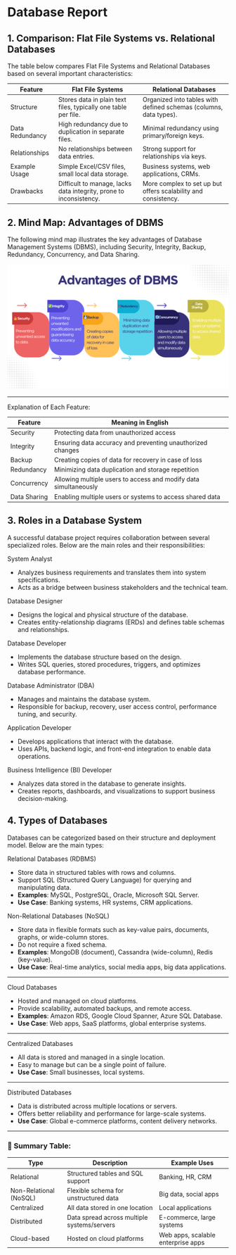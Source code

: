 # Database Report

## 1. Comparison: Flat File Systems vs. Relational Databases
The table below compares Flat File Systems and Relational Databases based on several important characteristics:

| Feature           | Flat File Systems                         | Relational Databases                      |
|------------------|-------------------------------------------|-------------------------------------------|
| Structure     | Stores data in plain text files, typically one table per file. | Organized into tables with defined schemas (columns, data types). |
| Data Redundancy | High redundancy due to duplication in separate files. | Minimal redundancy using primary/foreign keys. |
| Relationships | No relationships between data entries.   | Strong support for relationships via keys. |
| Example Usage  | Simple Excel/CSV files, small local data storage. | Business systems, web applications, CRMs. |
| Drawbacks| Difficult to manage, lacks data integrity, prone to inconsistency. | More complex to set up but offers scalability and consistency. |


## 2. Mind Map: Advantages of DBMS

The following mind map illustrates the key advantages of Database Management Systems (DBMS), including Security, Integrity, Backup, Redundancy, Concurrency, and Data Sharing.

![DBMS Mind Map](advantages-dbms.png)

---

 Explanation of Each Feature:

| Feature          | Meaning in English                                             |
|------------------|----------------------------------------------------------------|
|  Security       | Protecting data from unauthorized access                      |
|  Integrity      | Ensuring data accuracy and preventing unauthorized changes    |
|  Backup         | Creating copies of data for recovery in case of loss          |
|  Redundancy     | Minimizing data duplication and storage repetition            |
|  Concurrency    | Allowing multiple users to access and modify data simultaneously |
|  Data Sharing   | Enabling multiple users or systems to access shared data      | 





## 3. Roles in a Database System

A successful database project requires collaboration between several specialized roles. Below are the main roles and their responsibilities:

 System Analyst
- Analyzes business requirements and translates them into system specifications.
- Acts as a bridge between business stakeholders and the technical team.

 Database Designer
- Designs the logical and physical structure of the database.
- Creates entity-relationship diagrams (ERDs) and defines table schemas and relationships.

 Database Developer
- Implements the database structure based on the design.
- Writes SQL queries, stored procedures, triggers, and optimizes database performance.

 Database Administrator (DBA)
- Manages and maintains the database system.
- Responsible for backup, recovery, user access control, performance tuning, and security.

 Application Developer
- Develops applications that interact with the database.
- Uses APIs, backend logic, and front-end integration to enable data operations.

 Business Intelligence (BI) Developer
- Analyzes data stored in the database to generate insights.
- Creates reports, dashboards, and visualizations to support business decision-making.


## 4. Types of Databases

Databases can be categorized based on their structure and deployment model. Below are the main types:

 Relational Databases (RDBMS)
- Store data in structured tables with rows and columns.
- Support SQL (Structured Query Language) for querying and manipulating data.
- **Examples**: MySQL, PostgreSQL, Oracle, Microsoft SQL Server.
- **Use Case**: Banking systems, HR systems, CRM applications.

 Non-Relational Databases (NoSQL)
- Store data in flexible formats such as key-value pairs, documents, graphs, or wide-column stores.
- Do not require a fixed schema.
- **Examples**: MongoDB (document), Cassandra (wide-column), Redis (key-value).
- **Use Case**: Real-time analytics, social media apps, big data applications.

---

 Cloud Databases
- Hosted and managed on cloud platforms.
- Provide scalability, automated backups, and remote access.
- **Examples**: Amazon RDS, Google Cloud Spanner, Azure SQL Database.
- **Use Case**: Web apps, SaaS platforms, global enterprise systems.

---

 Centralized Databases
- All data is stored and managed in a single location.
- Easy to manage but can be a single point of failure.
- **Use Case**: Small businesses, local systems.

---

 Distributed Databases
- Data is distributed across multiple locations or servers.
- Offers better reliability and performance for large-scale systems.
- **Use Case**: Global e-commerce platforms, content delivery networks.

---

### 📌 Summary Table:

| Type                  | Description                                   | Example Uses                       |
|-----------------------|-----------------------------------------------|------------------------------------|
| Relational            | Structured tables and SQL support             | Banking, HR, CRM                   |
| Non-Relational (NoSQL)| Flexible schema for unstructured data         | Big data, social apps              |
| Centralized           | All data stored in one location                | Local applications                 |
| Distributed           | Data spread across multiple systems/servers   | E-commerce, large systems          |
| Cloud-based           | Hosted on cloud platforms                     | Web apps, scalable enterprise apps |
